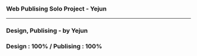  ### Web Publising Solo Project - Yejun 
  ------------------------------------------------------
<h3> Design, Publising - by Yejun</h3>
<h3> Design : 100% / Publising : 100%</h3>
